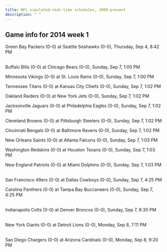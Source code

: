 ```yaml
---
title: NFL simulated-real-time schedules, 2009-present
description: " "
---
```


## Game info for 2014 week 1
Green Bay Packers (0-0) at Seattle Seahawks (0-0), Thursday, Sep 4, 8:42 PM

<br/>Buffalo Bills (0-0) at Chicago Bears (0-0), Sunday, Sep 7, 1:00 PM

Minnesota Vikings (0-0) at St. Louis Rams (0-0), Sunday, Sep 7, 1:00 PM

Tennessee Titans (0-0) at Kansas City Chiefs (0-0), Sunday, Sep 7, 1:02 PM

Oakland Raiders (0-0) at New York Jets (0-0), Sunday, Sep 7, 1:02 PM

Jacksonville Jaguars (0-0) at Philadelphia Eagles (0-0), Sunday, Sep 7, 1:02 PM

Cleveland Browns (0-0) at Pittsburgh Steelers (0-0), Sunday, Sep 7, 1:02 PM

Cincinnati Bengals (0-0) at Baltimore Ravens (0-0), Sunday, Sep 7, 1:02 PM

New Orleans Saints (0-0) at Atlanta Falcons (0-0), Sunday, Sep 7, 1:03 PM

Washington Redskins (0-0) at Houston Texans (0-0), Sunday, Sep 7, 1:03 PM

New England Patriots (0-0) at Miami Dolphins (0-0), Sunday, Sep 7, 1:03 PM

<br/>San Francisco 49ers (0-0) at Dallas Cowboys (0-0), Sunday, Sep 7, 4:25 PM

Carolina Panthers (0-0) at Tampa Bay Buccaneers (0-0), Sunday, Sep 7, 4:25 PM

<br/>Indianapolis Colts (0-0) at Denver Broncos (0-0), Sunday, Sep 7, 8:30 PM

<br/>New York Giants (0-0) at Detroit Lions (0-0), Monday, Sep 8, 7:11 PM

<br/>San Diego Chargers (0-0) at Arizona Cardinals (0-0), Monday, Sep 8, 9:20 PM

